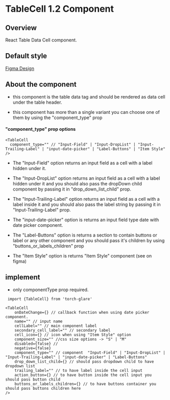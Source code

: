 # TableCell 1.2 Component


## Overview

React Table Data Cell component.

## Default style
[Figma Design](https://www.figma.com/design/Q3aIuqsK0HWrUrOElSFEIb/TORCH-Glare-V1.4.4?node-id=6287-203562&t=GJiBeC8BRuf7trgg-4)



## About the component

- this component is the table data tag and should be rendered as data cell under the table header.

- this component has more than a single variant you can choose one of them by using the "component_type" prop





#### "component_type" prop options

```tsx
<TableCell 
  component_type="" // "Input-Field" | "Input-DropList" | "Input-Trailing-Label" | "input-date-picker" | "Label-Buttons" | "Item Style"
/>
```

- The "Input-Field" option returns an input field as a cell with a label hidden under it.

- The "Input-DropList" option returns an input field as a cell with a label hidden under it and you should also pass the dropDown child component by passing it in "drop_down_list_child" prop.

- The "Input-Trailing-Label" option returns an input field as a cell with a label inside it and you should also pass the label string  by passing it in "Input-Trailing-Label" prop.

- The "input-date-picker" option is returns an input field type date with date picker component.

- The "Label-Buttons" option is returns a section to contain buttons or label or any other component and you should pass it's children by using "buttons_or_labels_children" prop

- The "Item Style" option is returns "Item Style" component (see on figma)




## implement 
- only componentType prop required.

```tsx
 import {TableCell} from 'torch-glare'

<TableCell 
    onDateChange={} // callback function when using date picker component.
    name="" // input name 
    cellLabel="" // main component label 
    secondary_cell_label="" // secondary label
    cell_icon={} // icon when using "Item Style" option 
    component_size="" //css size options -> "S" | "M"
    disabled={false} // 
    negative={false}
    component_type="" // component  "Input-Field" | "Input-DropList" | "Input-Trailing-Label" | "input-date-picker" | "Label-Buttons"
    drop_down_list_child={} // should pass dropdown child to have dropdown list
    trailing_label="" // to have label inside the cell input
    action_button={} // to have button inside the cell input you should pass button child
    buttons_or_labels_children={} // to have buttons container you should pass buttons children here
/>
```





